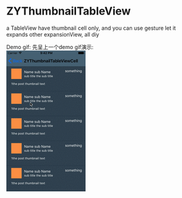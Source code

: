 # ZYThumbnailTableView
a TableView have thumbnail cell only, and you can use gesture let it expands other expansionView, all diy

Demo gif:
先呈上一个demo gif演示:  
![](https://raw.githubusercontent.com/liuzhiyi1992/MyStore/master/ZYThumbnailTabelViewDemo.gif)
